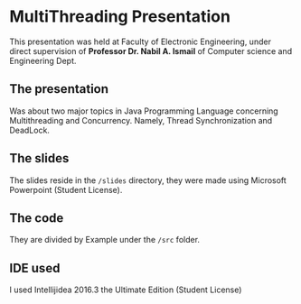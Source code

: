 # MultiThreading Presentation
This presentation was held at Faculty of Electronic Engineering, under direct supervision of **Professor Dr. Nabil A. Ismail** of Computer science and Engineering Dept.

## The presentation
Was about two major topics in Java Programming Language concerning  Multithreading and Concurrency. Namely, Thread Synchronization and DeadLock.

## The slides
The slides reside in the `/slides` directory, they were made using Microsoft Powerpoint (Student License).

## The code
They are divided by Example under the `/src` folder.

## IDE used
I used Intellijidea 2016.3 the Ultimate Edition (Student License)